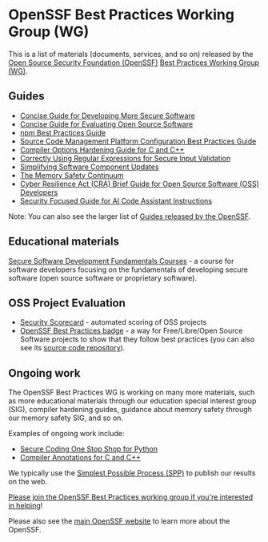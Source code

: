 # OpenSSF Best Practices Working Group (WG)

This is a list of materials (documents, services, and so on) released by the
[Open Source Security Foundation (OpenSSF)](https://openssf.org)
[Best Practices Working Group (WG)](https://github.com/ossf/wg-best-practices-os-developers).

## Guides

* [Concise Guide for Developing More Secure Software](https://best.openssf.org/Concise-Guide-for-Developing-More-Secure-Software)
* [Concise Guide for Evaluating Open Source Software](https://best.openssf.org/Concise-Guide-for-Evaluating-Open-Source-Software)
* [npm Best Practices Guide](https://github.com/ossf/package-manager-best-practices/blob/main/published/npm.md)
* [Source Code Management Platform Configuration Best Practices Guide](https://best.openssf.org/SCM-BestPractices/)
* [Compiler Options Hardening Guide for C and C++](https://best.openssf.org/Compiler-Hardening-Guides/Compiler-Options-Hardening-Guide-for-C-and-C++)
* [Correctly Using Regular Expressions for Secure Input Validation](https://best.openssf.org/Correctly-Using-Regular-Expressions)
* [Simplifying Software Component Updates](https://best.openssf.org/Simplifying-Software-Component-Updates)
* [The Memory Safety Continuum](https://memorysafety.openssf.org/memory-safety-continuum)
* [Cyber Resilience Act (CRA) Brief Guide for Open Source Software (OSS) Developers](https://best.openssf.org/CRA-Brief-Guide-for-OSS-Developers)
* [Security Focused Guide for AI Code Assistant Instructions](https://best.openssf.org/Security-Focused-Guide-for-AI-Code-Assistant-Instructions)

Note: You can also see the larger list of
[Guides released by the OpenSSF](https://openssf.org/resources/guides/).

## Educational materials

[Secure Software Development Fundamentals Courses](https://openssf.org/training/courses/) - a course for software developers focusing on the fundamentals of developing secure software (open source software or proprietary software).

## OSS Project Evaluation

* [Security Scorecard](https://github.com/ossf/scorecard) - automated scoring of OSS projects
* [OpenSSF Best Practices badge](https://www.bestpractices.dev/) - a way for Free/Libre/Open Source Software projects to show that they follow best practices (you can also see its [source code repository](https://github.com/coreinfrastructure/best-practices-badge)).

## Ongoing work

The OpenSSF Best Practices WG is working on many more materials, such as
more educational materials through our education special interest group (SIG),
compiler hardening guides,
guidance about memory safety through our memory safety SIG, and so on.

Examples of ongoing work include:

* [Secure Coding One Stop Shop for Python](Secure-Coding-Guide-for-Python/readme.md)
* [Compiler Annotations for C and C++](Compiler-Hardening-Guides/Compiler-Annotations-for-C-and-C++.md)

We typically use the [Simplest Possible Process (SPP)](https://best.openssf.org/spp/Simplest-Possible-Process) to publish our results on the web.

[Please join the OpenSSF Best Practices working group if you're interested in helping](https://github.com/ossf/wg-best-practices-os-developers)!

Please also see the
[main OpenSSF website](https://openssf.org)
to learn more about the OpenSSF.
